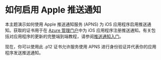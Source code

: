 <properties pageTitle="如何启用 Apple 推送通知" metaKeywords="" description="按照本教程进行操作，创建使用 Azure 移动服务的新服务。" metaCanonical="" services="mobile-services,notification-hubs" documentationCenter="Mobile" title="How to enable Apple push notifications" authors="glenga" solutions="" manager="dwrede" editor="" />

<tags 
wacn.date="04/11/2015"
ms.service="mobile-services" ms.workload="mobile" ms.tgt_pltfrm="mobile-ios" ms.devlang="multiple" ms.topic="article" ms.date="11/21/2014" ms.author="glenga" />

# 如何启用 Apple 推送通知

本主题演示如何使用 Apple 推送通知服务 (APNS) 为 iOS 应用程序启用推送通知。获取的证书用于在 [Azure 管理门户][Management Portal]中为 iOS 应用程序注册推送通知。有关包括对应用程序的更新的完整端到端教程，请参阅[推送通知入门]。 


现在，你可以使用此 .p12 证书允许服务使用 APNS 进行身份验证并代表你的应用程序发送推送通知。

<!-- Anchors. -->


<!-- Images. -->


<!-- URLs. -->
[推送通知入门]: /zh-cn/documentation/articles/mobile-services-javascript-backend-ios-get-started-push/
[移动服务 SDK]: https://go.microsoft.com/fwLink/p/?LinkID=268375

[Management Portal]: https://manage.windowsazure.cn/

